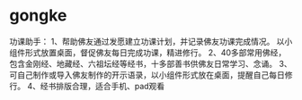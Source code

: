 # gongke
功课助手：
1、帮助佛友通过发愿建立功课计划，并记录佛友功课完成情况。
以小组件形式放置桌面，督促佛友每日完成功课，精进修行。
2、40多部常用佛经，包含金刚经、地藏经、六祖坛经等经书，十多部善书供佛友日常学习、念诵。
3、可自己制作或导入佛友制作的开示语录，以小组件形式放在桌面，提醒自己每日修行。
4、经书排版合理，适合手机、pad观看
